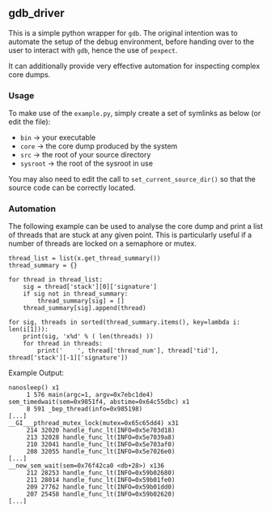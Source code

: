 ## gdb_driver

This is a simple python wrapper for `gdb`. The original intention was to automate the setup of the debug environment, before handing over to the user to interact with `gdb`, hence the use of `pexpect`.

It can additionally provide very effective automation for inspecting complex core dumps.

### Usage

To make use of the `example.py`, simply create a set of symlinks as below (or edit the file):

* `bin` &rarr; your executable
* `core` &rarr; the core dump produced by the system
* `src` &rarr; the root of your source directory
* `sysroot` &rarr; the root of the sysroot in use

You may also need to edit the call to `set_current_source_dir()` so that the source code can be correctly located.

### Automation

The following example can be used to analyse the core dump and print a list of threads that are stuck at any given point. This is particularly useful if a number of threads are locked on a semaphore or mutex.

    thread_list = list(x.get_thread_summary())
    thread_summary = {}

    for thread in thread_list:
        sig = thread['stack'][0]['signature']
        if sig not in thread_summary:
            thread_summary[sig] = []
        thread_summary[sig].append(thread)

    for sig, threads in sorted(thread_summary.items(), key=lambda i: len(i[1])):
        print(sig, 'x%d' % ( len(threads) ))
        for thread in threads:
            print('    ', thread['thread_num'], thread['tid'], thread['stack'][-1]['signature'])

Example Output:

	nanosleep() x1
	     1 576 main(argc=1, argv=0x7ebc1de4)
	sem_timedwait(sem=0x9851f4, abstime=0x64c55dbc) x1
	     8 591 _bep_thread(info=0x985198)
	[...]
	__GI___pthread_mutex_lock(mutex=0x65c65dd4) x31
	     214 32020 handle_func_lt(INFO=0x5e703d18)
	     213 32028 handle_func_lt(INFO=0x5e7039a8)
	     210 32041 handle_func_lt(INFO=0x5e703af0)
	     208 32055 handle_func_lt(INFO=0x5e7026e0)
	[...]
	__new_sem_wait(sem=0x76f42ca0 <db+28>) x136
	     212 28253 handle_func_lt(INFO=0x59b02680)
	     211 28014 handle_func_lt(INFO=0x59b01fe0)
	     209 27762 handle_func_lt(INFO=0x59b01dd0)
	     207 25458 handle_func_lt(INFO=0x59b02620)
	[...]
